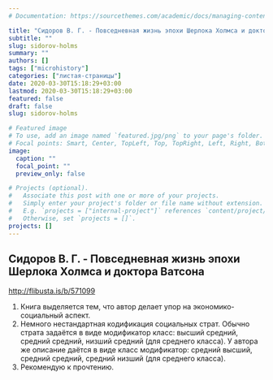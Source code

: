 ```yaml
---
# Documentation: https://sourcethemes.com/academic/docs/managing-content/

title: "Сидоров В. Г. - Повседневная жизнь эпохи Шерлока Холмса и доктора Ватсона"
subtitle: ""
slug: sidorov-holms
summary: ""
authors: []
tags: ["microhistory"]
categories: ["листая-страницы"]
date: 2020-03-30T15:18:29+03:00
lastmod: 2020-03-30T15:18:29+03:00
featured: false
draft: false
slug: sidorov-holms

# Featured image
# To use, add an image named `featured.jpg/png` to your page's folder.
# Focal points: Smart, Center, TopLeft, Top, TopRight, Left, Right, BottomLeft, Bottom, BottomRight.
image:
  caption: ""
  focal_point: ""
  preview_only: false

# Projects (optional).
#   Associate this post with one or more of your projects.
#   Simply enter your project's folder or file name without extension.
#   E.g. `projects = ["internal-project"]` references `content/project/deep-learning/index.md`.
#   Otherwise, set `projects = []`.
projects: []
---
```


## Сидоров В. Г. - Повседневная жизнь эпохи Шерлока Холмса и доктора Ватсона

<http://flibusta.is/b/571099>

<!--more-->

1. Книга выделяется тем, что автор делает упор на экономико-социальный аспект.
2. Немного нестандартная кодификация социальных страт. Обычно страта задаётся в виде модификатор класс: высший средний, средний средний, низший средний (для среднего класса). У автора же описание даётся в виде класс модификатор: средний высший, средний средний, средний низший (для среднего класса).
3. Рекомендую к прочтению.
